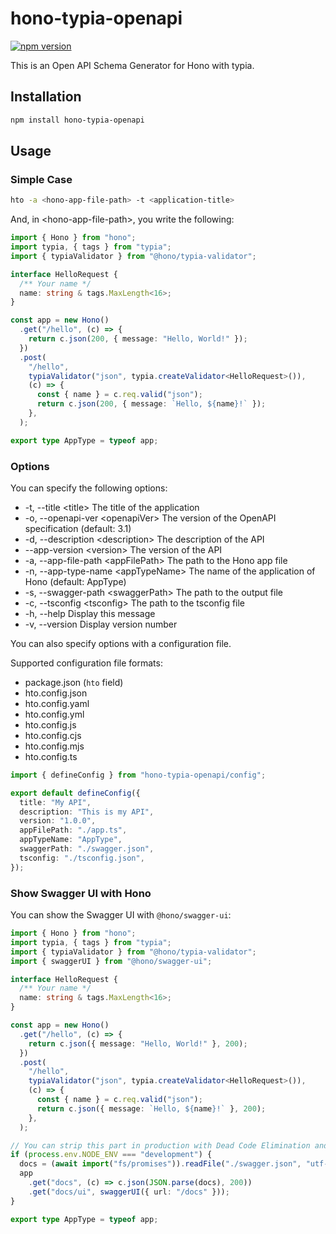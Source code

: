 # hono-typia-openapi

[![npm version](https://badge.fury.io/js/hono-typia-openapi.svg)](https://badge.fury.io/js/hono-typia-openapi)

This is an Open API Schema Generator for Hono with typia.

## Installation

```bash
npm install hono-typia-openapi
```

## Usage

### Simple Case

```bash
hto -a <hono-app-file-path> -t <application-title>
```

And, in &lt;hono-app-file-path&gt;, you write the following:

```typescript
import { Hono } from "hono";
import typia, { tags } from "typia";
import { typiaValidator } from "@hono/typia-validator";

interface HelloRequest {
  /** Your name */
  name: string & tags.MaxLength<16>;
}

const app = new Hono()
  .get("/hello", (c) => {
    return c.json(200, { message: "Hello, World!" });
  })
  .post(
    "/hello",
    typiaValidator("json", typia.createValidator<HelloRequest>()),
    (c) => {
      const { name } = c.req.valid("json");
      return c.json(200, { message: `Hello, ${name}!` });
    },
  );

export type AppType = typeof app;
```

### Options

You can specify the following options:

- -t, --title &lt;title> The title of the application
- -o, --openapi-ver &lt;openapiVer> The version of the OpenAPI specification (default: 3.1)
- -d, --description &lt;description> The description of the API
- --app-version &lt;version> The version of the API
- -a, --app-file-path &lt;appFilePath> The path to the Hono app file
- -n, --app-type-name &lt;appTypeName> The name of the application of Hono (default: AppType)
- -s, --swagger-path &lt;swaggerPath> The path to the output file
- -c, --tsconfig &lt;tsconfig> The path to the tsconfig file
- -h, --help Display this message
- -v, --version Display version number

You can also specify options with a configuration file.

Supported configuration file formats:

- package.json (`hto` field)
- hto.config.json
- hto.config.yaml
- hto.config.yml
- hto.config.js
- hto.config.cjs
- hto.config.mjs
- hto.config.ts

```typescript
import { defineConfig } from "hono-typia-openapi/config";

export default defineConfig({
  title: "My API",
  description: "This is my API",
  version: "1.0.0",
  appFilePath: "./app.ts",
  appTypeName: "AppType",
  swaggerPath: "./swagger.json",
  tsconfig: "./tsconfig.json",
});
```

### Show Swagger UI with Hono

You can show the Swagger UI with `@hono/swagger-ui`:

```typescript
import { Hono } from "hono";
import typia, { tags } from "typia";
import { typiaValidator } from "@hono/typia-validator";
import { swaggerUI } from "@hono/swagger-ui";

interface HelloRequest {
  /** Your name */
  name: string & tags.MaxLength<16>;
}

const app = new Hono()
  .get("/hello", (c) => {
    return c.json({ message: "Hello, World!" }, 200);
  })
  .post(
    "/hello",
    typiaValidator("json", typia.createValidator<HelloRequest>()),
    (c) => {
      const { name } = c.req.valid("json");
      return c.json({ message: `Hello, ${name}!` }, 200);
    },
  );

// You can strip this part in production with Dead Code Elimination and Replace Identifiers
if (process.env.NODE_ENV === "development") {
  docs = (await import("fs/promises")).readFile("./swagger.json", "utf-8");
  app
    .get("docs", (c) => c.json(JSON.parse(docs), 200))
    .get("docs/ui", swaggerUI({ url: "/docs" }));
}

export type AppType = typeof app;
```
